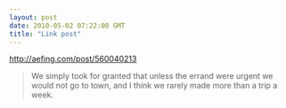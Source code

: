 ```yaml
---
layout: post
date: 2010-05-02 07:22:00 GMT
title: "Link post"
---
```

<http://aefing.com/post/560040213>

> We simply took for granted that unless the errand were urgent we would not go to town, and I think we rarely made more than a trip a week.